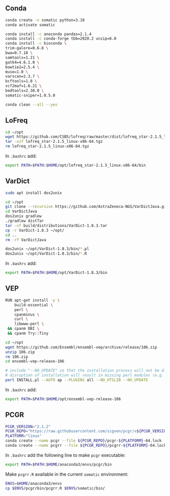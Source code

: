 ## Conda

```bash
conda create -n somatic python=3.10
conda activate somatic

conda install -c anaconda pandas=2.1.4
conda install -c conda-forge tbb=2020.2 unzip=6.0
conda install -c bioconda \
trim-galore=0.6.6 \
bwa=0.7.18 \
samtools=1.21 \
gatk4=4.6.1.0 \
bowtie2=2.5.4 \
muse=1.0 \
varscan=2.3.7 \
bcftools=1.8 \
vcf2maf=1.6.21 \
bedtools=2.30.0 \
somatic-sniper=1.0.5.0

conda clean --all --yes
```

## LoFreq

```bash
cd ~/opt
wget https://github.com/CSB5/lofreq/raw/master/dist/lofreq_star-2.1.5_linux-x86-64.tgz
tar -xzf lofreq_star-2.1.5_linux-x86-64.tgz
rm lofreq_star-2.1.5_linux-x86-64.tgz
```

In `.bashrc` add:
```bash
export PATH=$PATH:$HOME/opt/lofreq_star-2.1.5_linux-x86-64/bin
```

## VarDict

```bash
sudo apt install dos2unix

cd ~/opt
git clone --recursive https://github.com/AstraZeneca-NGS/VarDictJava.git
cd VarDictJava
dos2unix gradlew
./gradlew distTar
tar -xf build/distributions/VarDict-1.8.3.tar
cp -r VarDict-1.8.3 ~/opt/
cd ..
rm -rf VarDictJava

dos2unix ~/opt/VarDict-1.8.3/bin/*.pl
dos2unix ~/opt/VarDict-1.8.3/bin/*.R
```

In `.bashrc` add:
```bash
export PATH=$PATH:$HOME/opt/VarDict-1.8.3/bin
```

## VEP

```bash
RUN apt-get install -y \
    build-essential \
    perl \
    cpanminus \
    curl \
    libwww-perl \
 && cpanm DBI \
 && cpanm Try::Tiny

cd ~/opt
wget https://github.com/Ensembl/ensembl-vep/archive/release/106.zip
unzip 106.zip
rm 106.zip
cd ensembl-vep-release-106

# include "--NO_UPDATE" so that the installation process will not be disrupted by update check
# disruption of installation will result in missing perl modules (e.g. Bio/EnsEMBL/Registry.pm) and plugins
perl INSTALL.pl --AUTO ap --PLUGINS all --NO_HTSLIB --NO_UPDATE
```

In `.bashrc` add:
```bash
export PATH=$PATH:$HOME/opt/ensembl-vep-release-106
```

## PCGR

```bash
PCGR_VERSION="2.1.2"
PCGR_REPO="https://raw.githubusercontent.com/sigven/pcgr/v${PCGR_VERSION}/conda/env/lock/"
PLATFORM="linux"
conda create --name pcgr --file ${PCGR_REPO}/pcgr-${PLATFORM}-64.lock
conda create --name pcgrr --file ${PCGR_REPO}/pcgrr-${PLATFORM}-64.lock
```

In `.bashrc` add the following line to make `pcgr` executable:
```bash
export PATH=$PATH:$HOME/anaconda3/envs/pcgr/bin
```

Make `pcgrr.R` available in the current `somatic` environment:
```bash
ENVS=$HOME/anaconda3/envs
cp $ENVS/pcgr/bin/pcgrr.R $ENVS/somatic/bin/
```
